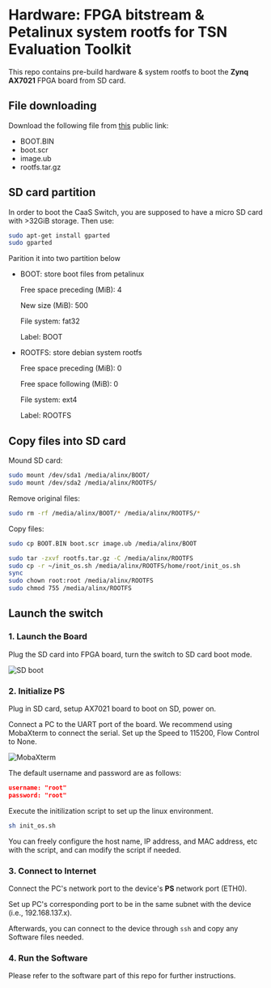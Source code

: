 # Hardware: FPGA bitstream & Petalinux system rootfs for TSN Evaluation Toolkit

This repo contains pre-build hardware & system rootfs to boot the **Zynq AX7021** FPGA board from SD card.

## File downloading

Download the following file from [this](https://cloud.tsinghua.edu.cn/d/61ad5a800206451c856d/) public link:

* BOOT.BIN
* boot.scr
* image.ub
* rootfs.tar.gz

## SD card partition

In order to boot the CaaS Switch, you are supposed to have a micro SD card with >32GiB storage. Then use:

```bash
sudo apt-get install gparted
sudo gparted
```

Parition it into two partition below

* BOOT: store boot files from petalinux
  
    Free space preceding (MiB): 4
  
    New size (MiB): 500
  
    File system: fat32
  
    Label: BOOT

* ROOTFS: store debian system rootfs
  
    Free space preceding (MiB): 0
  
    Free space following (MiB): 0
  
    File system: ext4
  
    Label: ROOTFS

## Copy files into SD card

Mound SD card:

```bash
sudo mount /dev/sda1 /media/alinx/BOOT/
sudo mount /dev/sda2 /media/alinx/ROOTFS/
```

Remove original files:

```bash
sudo rm -rf /media/alinx/BOOT/* /media/alinx/ROOTFS/*
```

Copy files:

```bash
sudo cp BOOT.BIN boot.scr image.ub /media/alinx/BOOT

sudo tar -zxvf rootfs.tar.gz -C /media/alinx/ROOTFS
sudo cp -r ~/init_os.sh /media/alinx/ROOTFS/home/root/init_os.sh 
sync
sudo chown root:root /media/alinx/ROOTFS
sudo chmod 755 /media/alinx/ROOTFS
```

## Launch the switch

### 1. Launch the Board

Plug the SD card into FPGA board, turn the switch to SD card boot mode.

![SD boot](../figs/FPGA_boot_mode_switch.png)

### 2. Initialize PS

Plug in SD card, setup AX7021 board to boot on SD, power on.

Connect a PC to the UART port of the board. We recommend using MobaXterm to connect the serial. Set up the Speed to 115200, Flow Control to None.

![MobaXterm](../figs/moba_serial.png)

The default username and password are as follows:

```json
username: "root"
password: "root"
```

Execute the initilization script to set up the linux environment.

```bash
sh init_os.sh
```

You can freely configure the host name, IP address, and MAC address, etc with the script, and can modify the script if needed.

### 3. Connect to Internet

Connect the PC's network port to the device's **PS** network port (ETH0).

Set up PC's corresponding port to be in the same subnet with the device (i.e., 192.168.137.x).

Afterwards, you can connect to the device through `ssh` and copy any Software files needed.

### 4. Run the Software

Please refer to the software part of this repo for further instructions.
